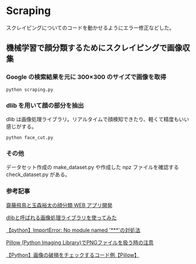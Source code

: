 # Scraping

スクレイピングについてのコードを動かせるようにエラー修正などした。

## 機械学習で顔分類するためにスクレイピングで画像収集


### Google の検索結果を元に 300×300 のサイズで画像を取得

```
python scraping.py
```

### dlib を用いて顔の部分を抽出

dlib は画像処理ライブラリ。リアルタイムで顔検知できたり、軽くて精度もいい感じがする。

```
python face_cut.py
```

### その他

データセット作成の make_dataset.py や作成した npz ファイルを確認する check_dataset.py がある。

### 参考記事

[齋藤飛鳥と玉森裕太の顔分類 WEB アプリ開発](https://qiita.com/shota_seki/items/c8cf40f9c7764f43496c)

[dlibと呼ばれる画像処理ライブラリを使ってみた](https://nonbiri-tereka.hatenablog.com/entry/2016/07/11/150106)

[【python】ImportError: No module named '***'の対処法](https://www.haya-programming.com/entry/2018/09/09/202711)

[Pillow (Python Imaging Library)でPNGファイルを扱う時の注意](https://ugcj.com/pillow-python-imaging-library%E3%81%A7png%E3%83%95%E3%82%A1%E3%82%A4%E3%83%AB%E3%82%92%E6%89%B1%E3%81%86%E6%99%82%E3%81%AE%E6%B3%A8%E6%84%8F/)

[【Python】画像の破損をチェックするコード例【Pillow】](https://srbrnote.work/archives/5717)

